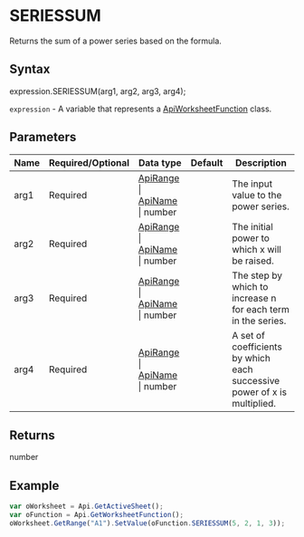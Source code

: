 # SERIESSUM

Returns the sum of a power series based on the formula.

## Syntax

expression.SERIESSUM(arg1, arg2, arg3, arg4);

`expression` - A variable that represents a [ApiWorksheetFunction](../ApiWorksheetFunction.md) class.

## Parameters

| **Name** | **Required/Optional** | **Data type** | **Default** | **Description** |
| ------------- | ------------- | ------------- | ------------- | ------------- |
| arg1 | Required | [ApiRange](../../ApiRange/ApiRange.md) &#124; [ApiName](../../ApiName/ApiName.md) &#124; number |  | The input value to the power series. |
| arg2 | Required | [ApiRange](../../ApiRange/ApiRange.md) &#124; [ApiName](../../ApiName/ApiName.md) &#124; number |  | The initial power to which x will be raised. |
| arg3 | Required | [ApiRange](../../ApiRange/ApiRange.md) &#124; [ApiName](../../ApiName/ApiName.md) &#124; number |  | The step by which to increase n for each term in the series. |
| arg4 | Required | [ApiRange](../../ApiRange/ApiRange.md) &#124; [ApiName](../../ApiName/ApiName.md) &#124; number |  | A set of coefficients by which each successive power of x is multiplied. |

## Returns

number

## Example



```javascript
var oWorksheet = Api.GetActiveSheet();
var oFunction = Api.GetWorksheetFunction();
oWorksheet.GetRange("A1").SetValue(oFunction.SERIESSUM(5, 2, 1, 3));
```
